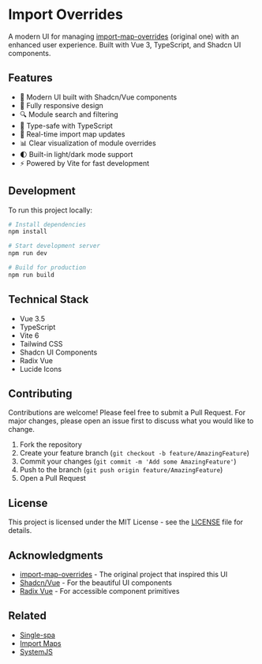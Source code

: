 # Import Overrides

A modern UI for managing [import-map-overrides](https://github.com/single-spa/import-map-overrides) (original one) with an enhanced user experience. Built with Vue 3, TypeScript, and Shadcn UI components.

## Features

- 🎨 Modern UI built with Shadcn/Vue components
- 📱 Fully responsive design
- 🔍 Module search and filtering
- 🎯 Type-safe with TypeScript
- 🔄 Real-time import map updates
- 📊 Clear visualization of module overrides
- 🌓 Built-in light/dark mode support
- ⚡ Powered by Vite for fast development

## Development

To run this project locally:

```bash
# Install dependencies
npm install

# Start development server
npm run dev

# Build for production
npm run build

```

## Technical Stack

- Vue 3.5
- TypeScript
- Vite 6
- Tailwind CSS
- Shadcn UI Components
- Radix Vue
- Lucide Icons

## Contributing

Contributions are welcome! Please feel free to submit a Pull Request. For major changes, please open an issue first to discuss what you would like to change.

1. Fork the repository
2. Create your feature branch (`git checkout -b feature/AmazingFeature`)
3. Commit your changes (`git commit -m 'Add some AmazingFeature'`)
4. Push to the branch (`git push origin feature/AmazingFeature`)
5. Open a Pull Request

## License

This project is licensed under the MIT License - see the [LICENSE](LICENSE.md) file for details.

## Acknowledgments

- [import-map-overrides](https://github.com/single-spa/import-map-overrides) - The original project that inspired this UI
- [Shadcn/Vue](https://www.shadcn-vue.com/) - For the beautiful UI components
- [Radix Vue](https://www.radix-vue.com/) - For accessible component primitives

## Related

- [Single-spa](https://single-spa.js.org/)
- [Import Maps](https://github.com/WICG/import-maps)
- [SystemJS](https://github.com/systemjs/systemjs)